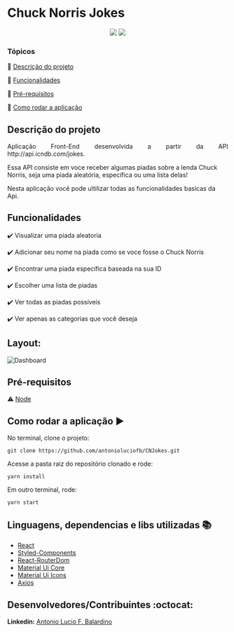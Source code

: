 <h1>Chuck Norris Jokes</h1>

<p align="center">
  <img src="https://img.shields.io/static/v1?label=react&message=framework&color=blue&style=for-the-badge&logo=REACT"/>
   <img src="http://img.shields.io/static/v1?label=STATUS&message=CONCLUIDO&color=GREEN&style=for-the-badge"/>
</p>


### Tópicos

:small_blue_diamond: [Descrição do projeto](#descrição-do-projeto)

:small_blue_diamond: [Funcionalidades](#funcionalidades)

:small_blue_diamond: [Pré-requisitos](#pré-requisitos)

:small_blue_diamond: [Como rodar a aplicação](#como-rodar-a-aplicação-arrow_forward)


## Descrição do projeto

<p align="justify">
  Aplicação Front-End desenvolvida a partir da API http://api.icndb.com/jokes.

  Essa API consiste em voce receber algumas piadas sobre a lenda Chuck Norris, seja uma piada aleatória, específica ou uma lista delas!

  Nesta aplicação você pode ultilizar todas as funcionalidades basicas da Api.
</p>

## Funcionalidades

:heavy_check_mark:   Visualizar uma piada aleatoria

:heavy_check_mark:  Adicionar seu nome na piada como se voce fosse o Chuck Norris

:heavy_check_mark:  Encontrar uma piada específica baseada na sua ID

:heavy_check_mark:  Escolher uma lista de piadas

:heavy_check_mark:  Ver todas as piadas possíveis

:heavy_check_mark:  Ver apenas as categorias que você deseja

## Layout:

![Dashboard]()

## Pré-requisitos

:warning: [Node](https://nodejs.org/en/download/)


## Como rodar a aplicação :arrow_forward:

No terminal, clone o projeto:

```
git clone https://github.com/antonioluciofb/CNJokes.git
```
Acesse a pasta raiz do repositório clonado e rode:

```
yarn install
```


Em outro terminal, rode:

```
yarn start
```

## Linguagens, dependencias e libs utilizadas :books:

- [React](https://pt-br.reactjs.org/docs/create-a-new-react-app.html)
- [Styled-Components](https://styled-components.com/)
- [React-RouterDom](https://reactrouter.com/web/guides/quick-start)
- [Material Ui Core](https://material-ui.com/pt/getting-started/installation/#npm)
- [Material Ui Icons](https://material-ui.com/pt/getting-started/installation/#svg-icons)
- [Axios](https://github.com/axios/axios)


## Desenvolvedores/Contribuintes :octocat:

**Linkedin:** [Antonio Lucio F. Balardino](https://www.linkedin.com/in/antonioluciofb/)